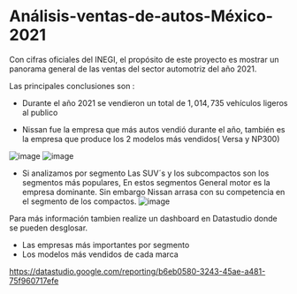 # Análisis-ventas-de-autos-México-2021

Con cifras oficiales del INEGI, el propósito de este proyecto es mostrar un panorama general de las ventas del sector automotriz del año 2021.

Las principales conclusiones son :

* Durante el año 2021 se vendieron un total de $1,014,735$ vehículos ligeros al publico

* Nissan fue la empresa que más autos vendió durante el año, también es la empresa que produce los 2 modelos más vendidos( Versa y NP300)

![image](https://user-images.githubusercontent.com/76232134/201376300-e28a4521-c4a0-4906-8bbc-fc72c88ede30.png)
![image](https://user-images.githubusercontent.com/76232134/201375744-2b3a38b3-fa3c-444a-b2db-9668a1fe9873.png) 

* Si analizamos por segmento Las SUV´s y los subcompactos son los segmentos más populares, En estos segmentos General motor es la empresa dominante. Sin embargo Nissan arrasa con su competencia en el segmento de los compactos. 
![image](https://user-images.githubusercontent.com/76232134/201376547-5aee6af8-dbe3-4e06-b83f-7f5be1f23b8e.png)


Para más información tambien realize un dashboard en Datastudio donde se pueden desglosar.
* Las empresas más importantes por segmento
* Los modelos más vendidos de cada marca


https://datastudio.google.com/reporting/b6eb0580-3243-45ae-a481-75f960717efe
